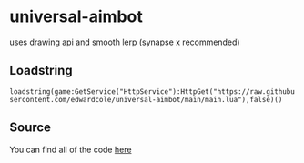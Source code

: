 # universal-aimbot
uses drawing api and smooth lerp (synapse x recommended)

## Loadstring
```loadstring(game:GetService("HttpService"):HttpGet("https://raw.githubusercontent.com/edwardcole/universal-aimbot/main/main.lua"),false)()```

## Source
You can find all of the code [here](https://github.com/edwardcole/universal-aimbot/blob/main/main.lua)

